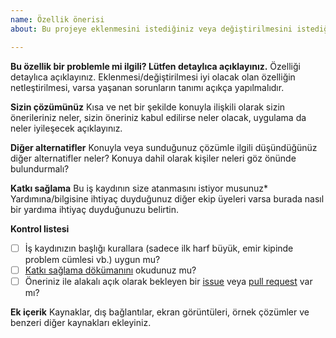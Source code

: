 ```yaml
---
name: Özellik önerisi
about: Bu projeye eklenmesini istediğiniz veya değiştirilmesini istediğiniz bir özellik.

---
```


**Bu özellik bir problemle mi ilgili? Lütfen detaylıca açıklayınız.**
Özelliği detaylıca açıklayınız. Eklenmesi/değiştirilmesi iyi olacak olan özelliğin netleştirilmesi, varsa yaşanan sorunların tanımı açıkça yapılmalıdır.

**Sizin çözümünüz**
Kısa ve net bir şekilde konuyla ilişkili olarak sizin önerileriniz neler, sizin öneriniz kabul edilirse neler olacak, uygulama da neler iyileşecek açıklayınız.

**Diğer alternatifler**
Konuyla veya sunduğunuz çözümle ilgili düşündüğünüz diğer alternatifler neler? Konuya dahil olarak kişiler neleri göz önünde bulundurmalı?

**Katkı sağlama**
Bu iş kaydının size atanmasını istiyor musunuz* Yardımına/bilgisine ihtiyaç duyduğunuz diğer ekip üyeleri varsa burada nasıl bir yardıma ihtiyaç duyduğunuzu belirtin.

**Kontrol listesi**

* [ ] İş kaydınızın başlığı kurallara (sadece ilk harf büyük, emir kipinde problem cümlesi vb.) uygun mu?
* [ ] [Katkı sağlama dökümanını](https://github.com/omu/nokul/CONTRIBUTING.md) okudunuz mu?
* [ ] Öneriniz ile alakalı açık olarak bekleyen bir [issue](https://github.com/omu/nokul/issues) veya [pull request](https://github.com/omu/nokul/pulls) var mı?

**Ek içerik**
Kaynaklar, dış bağlantılar, ekran görüntüleri, örnek çözümler ve benzeri diğer kaynakları ekleyiniz.
